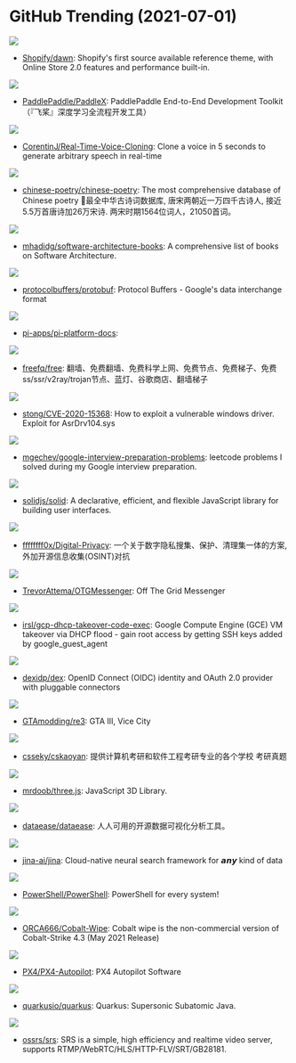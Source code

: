 # GitHub Trending (2021-07-01)

![](https://img.shields.io/badge/Liquid-New%20103-green?style=flat-square&logo=appveyor)
- [Shopify/dawn](https://github.com/Shopify/dawn): Shopify's first source available reference theme, with Online Store 2.0 features and performance built-in.

![](https://img.shields.io/badge/Python-New%2078-green?style=flat-square&logo=appveyor)
- [PaddlePaddle/PaddleX](https://github.com/PaddlePaddle/PaddleX): PaddlePaddle End-to-End Development Toolkit（『飞桨』深度学习全流程开发工具）

![](https://img.shields.io/badge/Python-New%20479-green?style=flat-square&logo=appveyor)
- [CorentinJ/Real-Time-Voice-Cloning](https://github.com/CorentinJ/Real-Time-Voice-Cloning): Clone a voice in 5 seconds to generate arbitrary speech in real-time

![](https://img.shields.io/badge/JavaScript-New%2075-green?style=flat-square&logo=appveyor)
- [chinese-poetry/chinese-poetry](https://github.com/chinese-poetry/chinese-poetry): The most comprehensive database of Chinese poetry 🧶最全中华古诗词数据库, 唐宋两朝近一万四千古诗人, 接近5.5万首唐诗加26万宋诗. 两宋时期1564位词人，21050首词。

![](https://img.shields.io/badge/none-New%20715-green?style=flat-square&logo=appveyor)
- [mhadidg/software-architecture-books](https://github.com/mhadidg/software-architecture-books): A comprehensive list of books on Software Architecture.

![](https://img.shields.io/badge/C%2B%2B-New%2034-green?style=flat-square&logo=appveyor)
- [protocolbuffers/protobuf](https://github.com/protocolbuffers/protobuf): Protocol Buffers - Google's data interchange format

![](https://img.shields.io/badge/none-New%20115-green?style=flat-square&logo=appveyor)
- [pi-apps/pi-platform-docs](https://github.com/pi-apps/pi-platform-docs): 

![](https://img.shields.io/badge/none-New%20244-green?style=flat-square&logo=appveyor)
- [freefq/free](https://github.com/freefq/free): 翻墙、免费翻墙、免费科学上网、免费节点、免费梯子、免费ss/ssr/v2ray/trojan节点、蓝灯、谷歌商店、翻墙梯子

![](https://img.shields.io/badge/C%2B%2B-New%2047-green?style=flat-square&logo=appveyor)
- [stong/CVE-2020-15368](https://github.com/stong/CVE-2020-15368): How to exploit a vulnerable windows driver. Exploit for AsrDrv104.sys

![](https://img.shields.io/badge/JavaScript-New%2067-green?style=flat-square&logo=appveyor)
- [mgechev/google-interview-preparation-problems](https://github.com/mgechev/google-interview-preparation-problems): leetcode problems I solved during my Google interview preparation.

![](https://img.shields.io/badge/TypeScript-New%20195-green?style=flat-square&logo=appveyor)
- [solidjs/solid](https://github.com/solidjs/solid): A declarative, efficient, and flexible JavaScript library for building user interfaces.

![](https://img.shields.io/badge/none-New%20201-green?style=flat-square&logo=appveyor)
- [ffffffff0x/Digital-Privacy](https://github.com/ffffffff0x/Digital-Privacy): 一个关于数字隐私搜集、保护、清理集一体的方案,外加开源信息收集(OSINT)对抗

![](https://img.shields.io/badge/C-New%2048-green?style=flat-square&logo=appveyor)
- [TrevorAttema/OTGMessenger](https://github.com/TrevorAttema/OTGMessenger): Off The Grid Messenger

![](https://img.shields.io/badge/Go-New%2043-green?style=flat-square&logo=appveyor)
- [irsl/gcp-dhcp-takeover-code-exec](https://github.com/irsl/gcp-dhcp-takeover-code-exec): Google Compute Engine (GCE) VM takeover via DHCP flood - gain root access by getting SSH keys added by google_guest_agent

![](https://img.shields.io/badge/Go-New%2030-green?style=flat-square&logo=appveyor)
- [dexidp/dex](https://github.com/dexidp/dex): OpenID Connect (OIDC) identity and OAuth 2.0 provider with pluggable connectors

![](https://img.shields.io/badge/C%2B%2B-New%20223-green?style=flat-square&logo=appveyor)
- [GTAmodding/re3](https://github.com/GTAmodding/re3): GTA III, Vice City

![](https://img.shields.io/badge/none-New%20166-green?style=flat-square&logo=appveyor)
- [csseky/cskaoyan](https://github.com/csseky/cskaoyan): 提供计算机考研和软件工程考研专业的各个学校 考研真题

![](https://img.shields.io/badge/JavaScript-New%20122-green?style=flat-square&logo=appveyor)
- [mrdoob/three.js](https://github.com/mrdoob/three.js): JavaScript 3D Library.

![](https://img.shields.io/badge/Java-New%20137-green?style=flat-square&logo=appveyor)
- [dataease/dataease](https://github.com/dataease/dataease): 人人可用的开源数据可视化分析工具。

![](https://img.shields.io/badge/Python-New%20268-green?style=flat-square&logo=appveyor)
- [jina-ai/jina](https://github.com/jina-ai/jina): Cloud-native neural search framework for 𝙖𝙣𝙮 kind of data

![](https://img.shields.io/badge/C%23-New%20433-green?style=flat-square&logo=appveyor)
- [PowerShell/PowerShell](https://github.com/PowerShell/PowerShell): PowerShell for every system!

![](https://img.shields.io/badge/PowerShell-New%2016-green?style=flat-square&logo=appveyor)
- [ORCA666/Cobalt-Wipe](https://github.com/ORCA666/Cobalt-Wipe): Cobalt wipe is the non-commercial version of Cobalt-Strike 4.3 (May 2021 Release)

![](https://img.shields.io/badge/C%2B%2B-New%2023-green?style=flat-square&logo=appveyor)
- [PX4/PX4-Autopilot](https://github.com/PX4/PX4-Autopilot): PX4 Autopilot Software

![](https://img.shields.io/badge/Java-New%2022-green?style=flat-square&logo=appveyor)
- [quarkusio/quarkus](https://github.com/quarkusio/quarkus): Quarkus: Supersonic Subatomic Java.

![](https://img.shields.io/badge/C%2B%2B-New%2089-green?style=flat-square&logo=appveyor)
- [ossrs/srs](https://github.com/ossrs/srs): SRS is a simple, high efficiency and realtime video server, supports RTMP/WebRTC/HLS/HTTP-FLV/SRT/GB28181.

